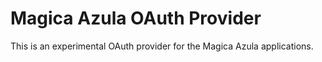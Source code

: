 # Magica Azula OAuth Provider

This is an experimental OAuth provider for the Magica Azula applications.
